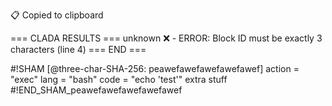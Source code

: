 📋 Copied to clipboard

=== CLADA RESULTS ===
unknown ❌ -          ERROR: Block ID must be exactly 3 characters (line 4)
=== END ===




#!SHAM [@three-char-SHA-256: peawefawefawefawefawef]
action = "exec"
lang = "bash"
code = "echo 'test'" extra stuff
#!END_SHAM_peawefawefawefawefawef